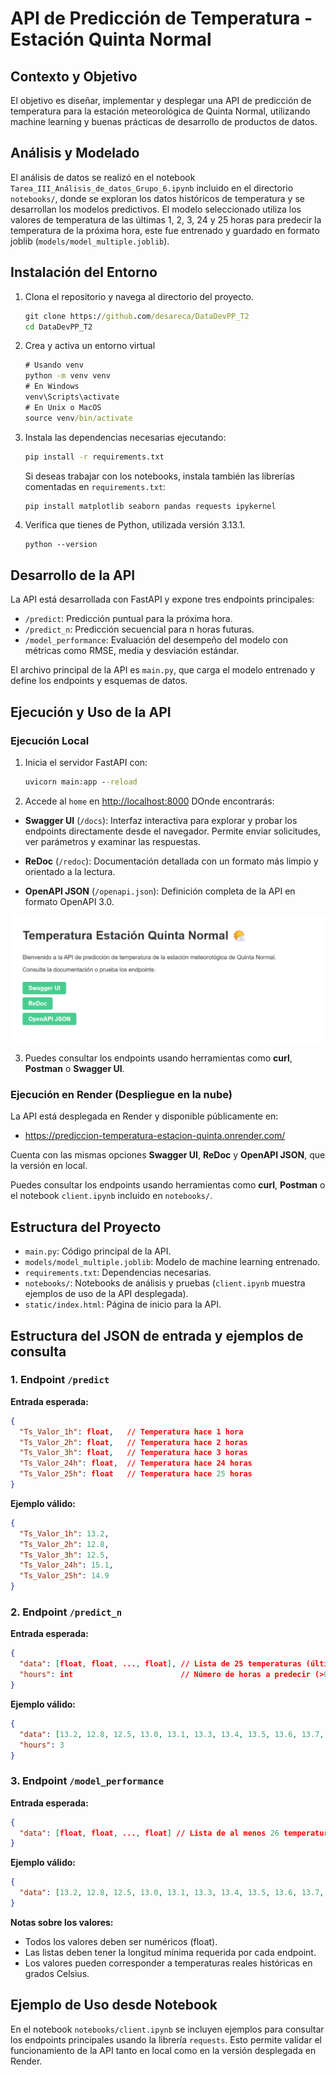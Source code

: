 # API de Predicción de Temperatura - Estación Quinta Normal

## Contexto y Objetivo

El objetivo es diseñar, implementar y desplegar una API de predicción de temperatura para la estación meteorológica de Quinta Normal, utilizando machine learning y buenas prácticas de desarrollo de productos de datos.

## Análisis y Modelado

El análisis de datos se realizó en el notebook `Tarea_III_Análisis_de_datos_Grupo_6.ipynb` incluido en el directorio `notebooks/`, donde se exploran los datos históricos de temperatura y se desarrollan los modelos predictivos. El modelo seleccionado utiliza los valores de temperatura de las últimas 1, 2, 3, 24 y 25 horas para predecir la temperatura de la próxima hora, este fue entrenado y guardado en formato joblib (`models/model_multiple.joblib`).

## Instalación del Entorno

1. Clona el repositorio y navega al directorio del proyecto.
   ```cmd
   git clone https://github.com/desareca/DataDevPP_T2
   cd DataDevPP_T2
   ```

2. Crea y activa un entorno virtual
   ```cmd
   # Usando venv
   python -m venv venv
   # En Windows
   venv\Scripts\activate
   # En Unix o MacOS
   source venv/bin/activate
   ```

3. Instala las dependencias necesarias ejecutando:
   ```cmd
   pip install -r requirements.txt
   ```
   Si deseas trabajar con los notebooks, instala también las librerías comentadas en `requirements.txt`:
   ```cmd
   pip install matplotlib seaborn pandas requests ipykernel
   ```
3. Verifica que tienes de Python, utilizada versión 3.13.1.
   ```
   python --version
   ```

## Desarrollo de la API

La API está desarrollada con FastAPI y expone tres endpoints principales:
- `/predict`: Predicción puntual para la próxima hora.
- `/predict_n`: Predicción secuencial para n horas futuras.
- `/model_performance`: Evaluación del desempeño del modelo con métricas como RMSE, media y desviación estándar.

El archivo principal de la API es `main.py`, que carga el modelo entrenado y define los endpoints y esquemas de datos.

## Ejecución y Uso de la API

### Ejecución Local

1. Inicia el servidor FastAPI con:
   ```cmd
   uvicorn main:app --reload
   ```
2. Accede al `home` en [http://localhost:8000](http://localhost:8000) DOnde encontrarás:

- **Swagger UI** (`/docs`): Interfaz interactiva para explorar y probar los endpoints directamente desde el navegador. Permite enviar solicitudes, ver parámetros y examinar las respuestas.

- **ReDoc** (`/redoc`): Documentación detallada con un formato más limpio y orientado a la lectura. 

- **OpenAPI JSON** (`/openapi.json`): Definición completa de la API en formato OpenAPI 3.0.

![Home API](static/Home_API.png)

3. Puedes consultar los endpoints usando herramientas como **curl**, **Postman** o **Swagger UI**.

### Ejecución en Render (Despliegue en la nube)

La API está desplegada en Render y disponible públicamente en:
- https://prediccion-temperatura-estacion-quinta.onrender.com/

Cuenta con las mismas opciones **Swagger UI**, **ReDoc** y **OpenAPI JSON**,  que la versión en local.

Puedes consultar los endpoints usando herramientas como **curl**, **Postman** o el notebook `client.ipynb` incluido en `notebooks/`.

## Estructura del Proyecto

- `main.py`: Código principal de la API.
- `models/model_multiple.joblib`: Modelo de machine learning entrenado.
- `requirements.txt`: Dependencias necesarias.
- `notebooks/`: Notebooks de análisis y pruebas (`client.ipynb` muestra ejemplos de uso de la API desplegada).
- `static/index.html`: Página de inicio para la API.

## Estructura del JSON de entrada y ejemplos de consulta

### 1. Endpoint `/predict`
**Entrada esperada:**
```json
{
  "Ts_Valor_1h": float,   // Temperatura hace 1 hora
  "Ts_Valor_2h": float,   // Temperatura hace 2 horas
  "Ts_Valor_3h": float,   // Temperatura hace 3 horas
  "Ts_Valor_24h": float,  // Temperatura hace 24 horas
  "Ts_Valor_25h": float   // Temperatura hace 25 horas
}
```
**Ejemplo válido:**
```json
{
  "Ts_Valor_1h": 13.2,
  "Ts_Valor_2h": 12.8,
  "Ts_Valor_3h": 12.5,
  "Ts_Valor_24h": 15.1,
  "Ts_Valor_25h": 14.9
}
```

### 2. Endpoint `/predict_n`
**Entrada esperada:**
```json
{
  "data": [float, float, ..., float], // Lista de 25 temperaturas (últimas 25 horas)
  "hours": int                        // Número de horas a predecir (>0)
}
```
**Ejemplo válido:**
```json
{
  "data": [13.2, 12.8, 12.5, 13.0, 13.1, 13.3, 13.4, 13.5, 13.6, 13.7, 13.8, 13.9, 14.0, 14.1, 14.2, 14.3, 14.4, 14.5, 14.6, 14.7, 14.8, 14.9, 15.0, 15.1, 15.2],
  "hours": 3
}
```

### 3. Endpoint `/model_performance`
**Entrada esperada:**
```json
{
  "data": [float, float, ..., float] // Lista de al menos 26 temperaturas (mínimo 26 valores)
}
```
**Ejemplo válido:**
```json
{
  "data": [13.2, 12.8, 12.5, 13.0, 13.1, 13.3, 13.4, 13.5, 13.6, 13.7, 13.8, 13.9, 14.0, 14.1, 14.2, 14.3, 14.4, 14.5, 14.6, 14.7, 14.8, 14.9, 15.0, 15.1, 15.2, 15.3]
}
```

**Notas sobre los valores:**
- Todos los valores deben ser numéricos (float).
- Las listas deben tener la longitud mínima requerida por cada endpoint.
- Los valores pueden corresponder a temperaturas reales históricas en grados Celsius.

## Ejemplo de Uso desde Notebook

En el notebook `notebooks/client.ipynb` se incluyen ejemplos para consultar los endpoints principales usando la librería `requests`. Esto permite validar el funcionamiento de la API tanto en local como en la versión desplegada en Render.
